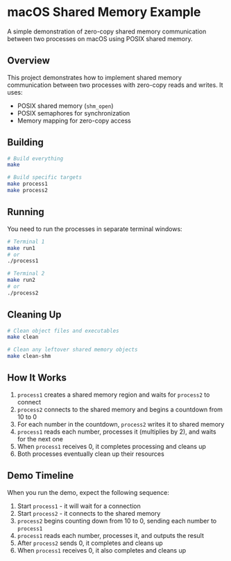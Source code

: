 # macOS Shared Memory Example

A simple demonstration of zero-copy shared memory communication between two processes on macOS using POSIX shared memory.

## Overview

This project demonstrates how to implement shared memory communication between two processes with zero-copy reads and writes. It uses:

- POSIX shared memory (`shm_open`)
- POSIX semaphores for synchronization
- Memory mapping for zero-copy access

## Building

```bash
# Build everything
make

# Build specific targets
make process1
make process2
```

## Running

You need to run the processes in separate terminal windows:

```bash
# Terminal 1
make run1
# or
./process1

# Terminal 2
make run2
# or
./process2
```

## Cleaning Up

```bash
# Clean object files and executables
make clean

# Clean any leftover shared memory objects
make clean-shm
```

## How It Works

1. `process1` creates a shared memory region and waits for `process2` to connect
2. `process2` connects to the shared memory and begins a countdown from 10 to 0
3. For each number in the countdown, `process2` writes it to shared memory
4. `process1` reads each number, processes it (multiplies by 2), and waits for the next one
5. When `process1` receives 0, it completes processing and cleans up
6. Both processes eventually clean up their resources

## Demo Timeline

When you run the demo, expect the following sequence:

1. Start `process1` - it will wait for a connection
2. Start `process2` - it connects to the shared memory
3. `process2` begins counting down from 10 to 0, sending each number to `process1`
4. `process1` reads each number, processes it, and outputs the result
5. After `process2` sends 0, it completes and cleans up
6. When `process1` receives 0, it also completes and cleans up
